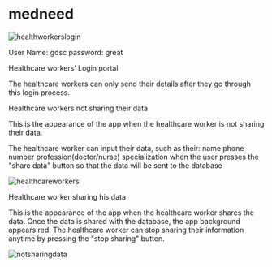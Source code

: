 # medneed

![healthworkerslogin](https://user-images.githubusercontent.com/115637102/228326632-da6ae395-b053-4cae-80a6-c5a3c0bed8ff.jpeg)
<p> 
  
  User Name: gdsc
password: great

</p>

<p> 
  Healthcare workers’ Login portal

The healthcare workers can only send their details after they go through this login process.
  
  
  
   Healthcare workers not sharing their data

This is the appearance of the app when the healthcare worker is not sharing their data.

The healthcare worker can input their data, such as their:
                                                                                   name
                                                                                   phone number 
                                                                                   profession(doctor/nurse)
                                                                                   specialization
when the user presses the "share data" button so that the data will be sent to the database
  
  ![healthcareworkers](https://user-images.githubusercontent.com/115637102/228327602-90ef1d3f-2086-48a7-8405-41819e6184a4.jpeg)
  

 
  
  Healthcare worker sharing his data
  

This is the appearance of the app when the healthcare worker shares the data. 
Once the data is shared with the database, the app background appears red. 
The healthcare worker can stop sharing their information anytime by pressing the "stop sharing" button.

  ![notsharingdata](https://user-images.githubusercontent.com/115637102/228327726-1abe2cd1-bb1a-48c5-9f56-3fa7fbe67e56.jpeg)


</p>
